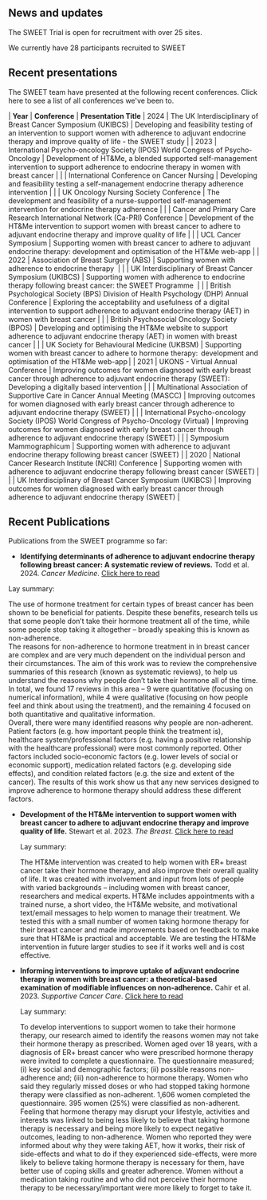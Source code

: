 

## News and updates

The SWEET Trial is open for recruitment with over 25 sites.

We currently have 28 participants recruited to SWEET

## Recent presentations

The SWEET team have presented at the following recent conferences. Click here to see a list of all conferences we've been to.

| <b>Year</b> | <b>Conference</b> | <b>Presentation Title</b>
| 2024 | The UK Interdisciplinary of Breast Cancer Symposium (UKIBCS) | Developing and feasibility testing of an intervention to support women with adherence to adjuvant endocrine therapy and improve quality of life - the SWEET study |
| 2023 | International Psycho-oncology Society (IPOS) World Congress of Psycho-Oncology | Development of HT&Me, a blended supported self-management intervention to support adherence to endocrine therapy in women with breast cancer |
| | International Conference on Cancer Nursing | Developing and feasibility testing a self-management endocrine therapy adherence intervention |
| | UK Oncology Nursing Society Conference | The development and feasibility of a nurse-supported self-management intervention for endocrine therapy adherence |
| | Cancer and Primary Care Research International Network (Ca-PRI) Conference | Development of the HT&Me intervention to support women with breast cancer to adhere to adjuvant endocrine therapy and improve quality of life |
| | UCL Cancer Symposium | Supporting women with breast cancer to adhere to adjuvant endocrine therapy: development and optimisation of the HT&Me web-app |
| 2022 | Association of Breast Surgery (ABS) | Supporting women with adherence to endocrine therapy  |
| | UK Interdisciplinary of Breast Cancer Symposium (UKIBCS) | Supporting women with adherence to endocrine therapy following breast cancer: the SWEET Programme  |
| | British Psychological Society (BPS) Division of Health Psychology (DHP) Annual Conference | Exploring the acceptability and usefulness of a digital intervention to support adherence to adjuvant endocrine therapy (AET) in women with breast cancer |
| | British Psychosocial Oncology Society (BPOS) | Developing and optimising the HT&Me website to support adherence to adjuvant endocrine therapy (AET) in women with breast cancer |
| | UK Society for Behavioural Medicine (UKBSM) | Supporting women with breast cancer to adhere to hormone therapy:  development and optimisation of the HT&Me web-app |
| 2021 | UKONS - Virtual Annual Conference | Improving outcomes for women diagnosed with early breast cancer through adherence to adjuvant endocrine therapy (SWEET): Developing a digitally based intervention |
| | Multinational Association of Supportive Care in Cancer Annual Meeting (MASCC) | Improving outcomes for women diagnosed with early breast cancer through adherence to adjuvant endocrine therapy (SWEET) |
| | International Psycho-oncology Society (IPOS) World Congress of Psycho-Oncology (Virtual) | Improving outcomes for women diagnosed with early breast cancer through adherence to adjuvant endocrine therapy (SWEET) |
| | Symposium Mammographicum | Supporting women with adherence to adjuvant endocrine therapy following breast cancer (SWEET) |
| 2020 | National Cancer Research Institute (NCRI) Conference | Supporting women with adherence to adjuvant endocrine therapy following breast cancer (SWEET) |
| | UK Interdisciplinary of Breast Cancer Symposium (UKIBCS) | Improving outcomes for women diagnosed with early breast cancer through adherence to adjuvant endocrine therapy (SWEET) |

## Recent Publications

Publications from the SWEET programme so far:

- <b>Identifying determinants of adherence to adjuvant endocrine therapy following breast cancer: A systematic review of reviews.</b> Todd et al. 2024. <em> Cancer Medicine</em>. [Click here to read](https://onlinelibrary.wiley.com/doi/10.1002/cam4.6937)

Lay summary:

The use of hormone treatment for certain types of breast cancer has been shown to be beneficial for patients.  Despite these benefits, research tells us that some people don’t take their hormone treatment all of the time, while some people stop taking it altogether – broadly speaking this is known as non-adherence.  
The reasons for non-adherence to hormone treatment in in breast cancer are complex and are very much dependent on the individual person and their circumstances. The aim of this work was to review the comprehensive summaries of this research (known as systematic reviews), to help us understand the reasons why people don’t take their hormone all of the time.  
In total, we found 17 reviews in this area – 9 were quantitative (focusing on numerical information), while 4 were qualitative (focusing on how people feel and think about using the treatment), and the remaining 4 focused on both quantitative and qualitative information.  
Overall, there were many identified reasons why people are non-adherent. Patient factors (e.g. how important people think the treatment is), healthcare system/professional factors (e.g. having a positive relationship with the healthcare professional) were most commonly reported.  Other factors included socio-economic factors (e.g. lower levels of social or economic support), medication related factors (e.g. developing side effects), and condition related factors (e.g. the size and extent of the cancer).  The results of this work show us that any new services designed to improve adherence to hormone therapy should address these different factors.


- <b>Development of the HT&Me intervention to support women with breast cancer to adhere to adjuvant endocrine therapy and improve quality of life.</b> Stewart et al. 2023. <em>The Breast</em>. [Click here to read](https://www.sciencedirect.com/science/article/pii/S0960977623005039)

  Lay summary:

  The HT&Me intervention was created to help women with ER+ breast cancer take their hormone therapy, and also improve their overall quality of life. It was created with involvement and input from lots of people with varied backgrounds – including women with breast cancer, researchers and medical experts. HT&Me includes appointments with a trained nurse, a short video, the HT&Me website, and motivational text/email messages to help women to manage their treatment. We tested this with a small number of women taking hormone therapy for their breast cancer and made improvements based on feedback to make sure that HT&Me is practical and acceptable. We are testing the HT&Me intervention in future larger studies to see if it works well and is cost effective.

- <b>Informing interventions to improve uptake of adjuvant endocrine therapy in women with breast cancer: a theoretical-based examination of modifiable influences on non-adherence.</b> Cahir et al. 2023. <em>Supportive Cancer Care</em>. [Click here to read](https://pubmed.ncbi.nlm.nih.gov/36869943/)

  Lay summary:

  To develop interventions to support women to take their hormone therapy, our research aimed to identify the reasons women may not take their hormone therapy as prescribed. Women aged over 18 years, with a diagnosis of ER+ breast cancer who were prescribed hormone therapy were invited to complete a questionnaire. The questionnaire measured; (i) key social and demographic factors; (ii) possible reasons non-adherence and; (iii) non-adherence to hormone therapy. Women who said they regularly missed doses or who had stopped taking hormone therapy were classified as non-adherent. 1,606 women completed the questionnaire. 395 women (25%) were classified as non-adherent. Feeling that hormone therapy may disrupt your lifestyle, activities and interests was linked to being less likely to believe that taking hormone therapy is necessary and being more likely to expect negative outcomes, leading to non-adherence. Women who reported they were informed about why they were taking AET, how it works, their risk of side-effects and what to do if they experienced side-effects, were more likely to believe taking hormone therapy is necessary for them, have better use of coping skills and greater adherence. Women without a medication taking routine and who did not perceive their hormone therapy to be necessary/important were more likely to forget to take it.
